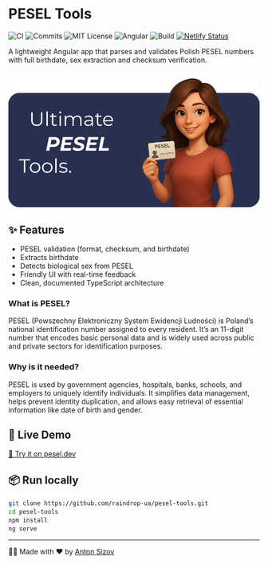 # PESEL Tools

![CI](https://github.com/raindrop-ua/pesel-tools/actions/workflows/ci.yml/badge.svg)
![Commits](https://img.shields.io/badge/commits-conventional-brightgreen)
![MIT License](https://img.shields.io/badge/license-MIT-green)
![Angular](https://img.shields.io/badge/angular-20-brightgreen)
![Build](https://img.shields.io/github/actions/workflow/status/raindrop-ua/pesel-tools/ci.yml?branch=main)
[![Netlify Status](https://api.netlify.com/api/v1/badges/67eb1dd8-75ce-4061-b75a-c5707b8e9a33/deploy-status)](https://app.netlify.com/projects/pesel-tools/deploys)

A lightweight Angular app that parses and validates Polish PESEL numbers with full birthdate, sex extraction and checksum verification.

![Preview](docs/splash.png)

## ✨ Features

- PESEL validation (format, checksum, and birthdate)
- Extracts birthdate
- Detects biological sex from PESEL
- Friendly UI with real-time feedback
- Clean, documented TypeScript architecture

### What is PESEL?

PESEL (Powszechny Elektroniczny System Ewidencji Ludności) is Poland’s national identification number assigned to every resident. It’s an 11-digit number that encodes basic personal data and is widely used across public and private sectors for identification purposes.

### Why is it needed?

PESEL is used by government agencies, hospitals, banks, schools, and employers to uniquely identify individuals. It simplifies data management, helps prevent identity duplication, and allows easy retrieval of essential information like date of birth and gender.

## 🚀 Live Demo

[🔗 Try it on pesel.dev](https://pesel.dev)

## 📦 Run locally

```bash
git clone https://github.com/raindrop-ua/pesel-tools.git
cd pesel-tools
npm install
ng serve
```

---

👨‍💻 Made with ❤️ by [Anton Sizov](https://antonsizov.com)
